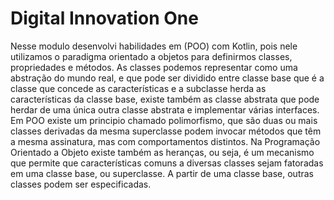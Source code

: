 # Digital Innovation One

Nesse modulo desenvolvi habilidades em (POO) com Kotlin, pois nele utilizamos o paradigma orientado a objetos para definirmos classes, propriedades e métodos. As classes podemos representar como uma abstração do mundo real, e que pode ser dividido entre classe base que é a classe que concede as características e a subclasse herda as características da classe base, existe também as classe abstrata que pode herdar de uma única outra classe abstrata e implementar várias interfaces. Em POO existe um principio chamado polimorfismo, que são duas ou mais classes derivadas da mesma superclasse podem invocar métodos que têm a mesma assinatura, mas com comportamentos distintos. Na Programação Orientado a Objeto existe também as heranças, ou seja, é um mecanismo que permite que características comuns a diversas classes sejam fatoradas em uma classe base, ou superclasse. A partir de uma classe base, outras classes podem ser especificadas.
